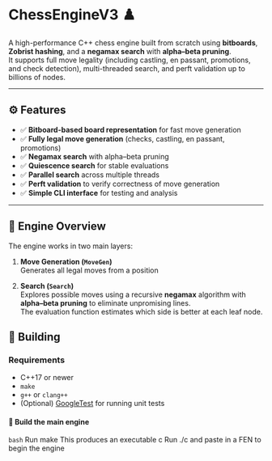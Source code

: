 # ChessEngineV3 ♟️

A high-performance C++ chess engine built from scratch using **bitboards**, **Zobrist hashing**, and a **negamax search** with **alpha–beta pruning**.  
It supports full move legality (including castling, en passant, promotions, and check detection), multi-threaded search, and perft validation up to billions of nodes.

---

## ⚙️ Features

- ✅ **Bitboard-based board representation** for fast move generation  
- ✅ **Fully legal move generation** (checks, castling, en passant, promotions)  
- ✅ **Negamax search** with alpha–beta pruning  
- ✅ **Quiescence search** for stable evaluations  
- ✅ **Parallel search** across multiple threads  
- ✅ **Perft validation** to verify correctness of move generation  
- ✅ **Simple CLI interface** for testing and analysis

---

## 🧠 Engine Overview

The engine works in two main layers:

1. **Move Generation (`MoveGen`)**  
   Generates all legal moves from a position

2. **Search (`Search`)**  
   Explores possible moves using a recursive **negamax** algorithm with **alpha–beta pruning** to eliminate unpromising lines.  
   The evaluation function estimates which side is better at each leaf node. 

## 🧰 Building

### Requirements
- C++17 or newer  
- `make`  
- `g++` or `clang++`  
- (Optional) [GoogleTest](https://github.com/google/googletest) for running unit tests  


#### 🧱 Build the main engine

```bash```
Run make 
This produces an executable c
Run ./c and paste in a FEN to begin the engine